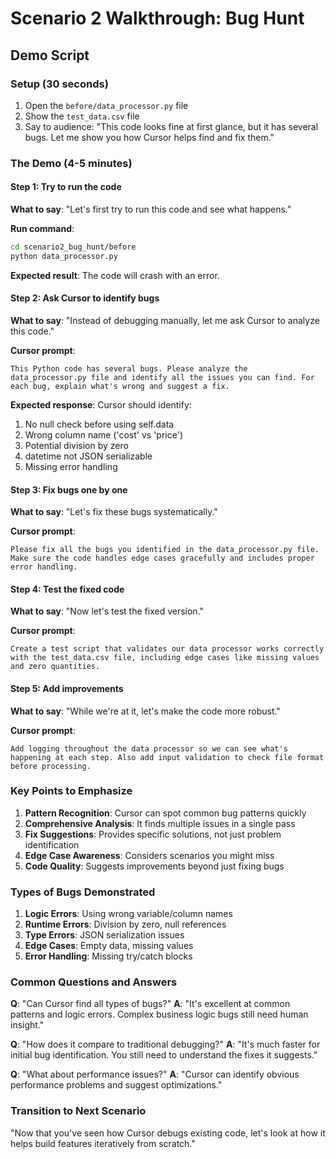 # Scenario 2 Walkthrough: Bug Hunt

## Demo Script

### Setup (30 seconds)
1. Open the `before/data_processor.py` file
2. Show the `test_data.csv` file
3. Say to audience: "This code looks fine at first glance, but it has several bugs. Let me show you how Cursor helps find and fix them."

### The Demo (4-5 minutes)

#### Step 1: Try to run the code
**What to say**: "Let's first try to run this code and see what happens."

**Run command**: 
```bash
cd scenario2_bug_hunt/before
python data_processor.py
```

**Expected result**: The code will crash with an error.

#### Step 2: Ask Cursor to identify bugs
**What to say**: "Instead of debugging manually, let me ask Cursor to analyze this code."

**Cursor prompt**:
```
This Python code has several bugs. Please analyze the data_processor.py file and identify all the issues you can find. For each bug, explain what's wrong and suggest a fix.
```

**Expected response**: Cursor should identify:
1. No null check before using self.data
2. Wrong column name ('cost' vs 'price')
3. Potential division by zero
4. datetime not JSON serializable
5. Missing error handling

#### Step 3: Fix bugs one by one
**What to say**: "Let's fix these bugs systematically."

**Cursor prompt**:
```
Please fix all the bugs you identified in the data_processor.py file. Make sure the code handles edge cases gracefully and includes proper error handling.
```

#### Step 4: Test the fixed code
**What to say**: "Now let's test the fixed version."

**Cursor prompt**:
```
Create a test script that validates our data processor works correctly with the test_data.csv file, including edge cases like missing values and zero quantities.
```

#### Step 5: Add improvements
**What to say**: "While we're at it, let's make the code more robust."

**Cursor prompt**:
```
Add logging throughout the data processor so we can see what's happening at each step. Also add input validation to check file format before processing.
```

### Key Points to Emphasize

1. **Pattern Recognition**: Cursor can spot common bug patterns quickly
2. **Comprehensive Analysis**: It finds multiple issues in a single pass
3. **Fix Suggestions**: Provides specific solutions, not just problem identification
4. **Edge Case Awareness**: Considers scenarios you might miss
5. **Code Quality**: Suggests improvements beyond just fixing bugs

### Types of Bugs Demonstrated

1. **Logic Errors**: Using wrong variable/column names
2. **Runtime Errors**: Division by zero, null references
3. **Type Errors**: JSON serialization issues
4. **Edge Cases**: Empty data, missing values
5. **Error Handling**: Missing try/catch blocks

### Common Questions and Answers

**Q**: "Can Cursor find all types of bugs?"
**A**: "It's excellent at common patterns and logic errors. Complex business logic bugs still need human insight."

**Q**: "How does it compare to traditional debugging?"
**A**: "It's much faster for initial bug identification. You still need to understand the fixes it suggests."

**Q**: "What about performance issues?"
**A**: "Cursor can identify obvious performance problems and suggest optimizations."

### Transition to Next Scenario
"Now that you've seen how Cursor debugs existing code, let's look at how it helps build features iteratively from scratch." 